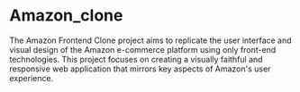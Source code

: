 # Amazon_clone
The Amazon Frontend Clone project aims to replicate the user interface and visual design of the Amazon e-commerce platform using only front-end technologies. This project focuses on creating a visually faithful and responsive web application that mirrors key aspects of Amazon's user experience. 
